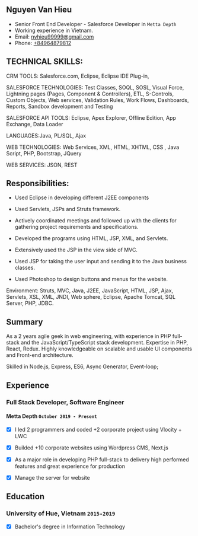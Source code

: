 ## Nguyen Van Hieu

* Senior Front End Developer - Salesforce Developer in `Metta Depth`
* Working experience in Vietnam.
* Email: [nvhieu99999@gmail.com](mailto:nvhieu99999@gmail.com)
* Phone: [+84964879812](tel:+84964879812)


## TECHNICAL SKILLS:

CRM TOOLS: Salesforce.com, Eclipse, Eclipse IDE Plug-in,

SALESFORCE TECHNOLOGIES: Test Classes, SOQL, SOSL, Visual Force, Lightning pages (Pages, Component & Controllers), ETL, S-Controls, Custom Objects, Web services, Validation Rules, Work Flows, Dashboards, Reports, Sandbox development and Testing

SALESFORCE API TOOLS: Eclipse, Apex Explorer, Offline Edition, App Exchange, Data Loader

LANGUAGES:Java, PL/SQL, Ajax

WEB TECHNOLOGIES: Web Services, XML, HTML, XHTML, CSS , Java Script, PHP,  Bootstrap, JQuery

WEB SERVICES: JSON, REST


## Responsibilities:

- Used Eclipse in developing different J2EE components

- Used Servlets, JSPs and Struts framework.

- Actively coordinated meetings and followed up with the clients for gathering project requirements and specifications.
    
- Developed the programs using HTML, JSP, XML, and Servlets.

- Extensively used the JSP in the view side of MVC.

- Used JSP for taking the user input and sending it to the Java business classes.

- Used Photoshop to design buttons and menus for the website.


Environment: Struts, MVC, Java, J2EE, JavaScript, HTML, JSP, Ajax, Servlets, XSL, XML, JNDI, Web sphere, Eclipse, Apache Tomcat, SQL Server, PHP, JDBC.

## Summary

As a 2 years agile geek in web engineering, with experience in PHP full-stack and the JavaScript/TypeScript stack development.
Expertise in PHP, React, Redux. Highly knowledgeable on scalable and usable UI components and Front-end architecture.

Skilled in Node.js, Express, ES6, Async Generator, Event-loop;

## Experience

### **Full Stack Developer, Software Engineer**
#### Metta Depth `October 2019 - Present`
- [x] I led 2 programmers and coded +2 corporate project using Vlocity + LWC
- [x] Builded +10 corporate websites using Wordpress CMS, Next.js
- [x] As a major role in developing PHP full-stack to delivery high performed features and great experience for production
- [x] Manage the server for website


## Education

### University of Hue, Vietnam `2015-2019`
- [x] Bachelor's degree in Information Technology
